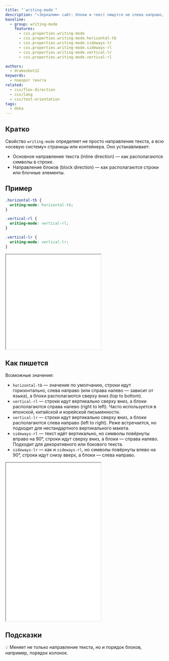 ```yaml
---
title: "`writing-mode`"
description: "«Зеркалим» сайт: блоки и текст пишутся не слева направо, а справа налево."
baseline:
  - group: writing-mode
    features:
      - css.properties.writing-mode
      - css.properties.writing-mode.horizontal-tb
      - css.properties.writing-mode.sideways-lr
      - css.properties.writing-mode.sideways-rl
      - css.properties.writing-mode.vertical-lr
      - css.properties.writing-mode.vertical-rl

authors:
  - drakesbot12
keywords:
  - поворот текста
related:
  - css/flex-direction
  - css/lang
  - css/text-orientation
tags:
  - doka
---
```


## Кратко

Свойство `writing-mode` определяет не просто направление текста, а всю «осевую систему» страницы или контейнера. Оно устанавливает:

- Основное направление текста (inline direction) — как располагаются символы в строке.
- Направление блоков (block direction) — как располагаются строки или блочные элементы.

## Пример

```css
.horizontal-tb {
  writing-mode: horizontal-tb;
}

.vertical-rl {
  writing-mode: vertical-rl;
}

.vertical-lr {
  writing-mode: vertical-lr;
}
```

<iframe title="Свойство writing-mode" src="demos/basic/" height="300"></iframe>

## Как пишется

Возможные значения:

- `horizontal-tb` — значение по умолчанию, строки идут горизонтально, слева направо (или справа налево — зависит от языка), а блоки располагаются сверху вниз (top to bottom).
- `vertical-rl` — строки идут вертикально сверху вниз, а блоки располагаются справа налево (right to left). Часто используется в японской, китайской и корейской письменности.
- `vertical-lr` — строки идут вертикально сверху вниз, а блоки располагаются слева направо (left to right). Реже встречается, но подходит для нестандартного вертикального макета.
- `sideways-rl` — текст идёт вертикально, но символы повёрнуты вправо на 90°, строки идут сверху вниз, а блоки — справа налево. Подходит для декоративного или бокового текста.
- `sideways-lr` — как и `sideways-rl`, но символы повёрнуты влево на 90°, строки идут снизу вверх, а блоки — слева направо.

<iframe title="Значения writing-mode" src="demos/practis/" height="500"></iframe>

## Подсказки

💡 Меняет не только направление текста, но и порядок блоков, например, порядок колонок.
